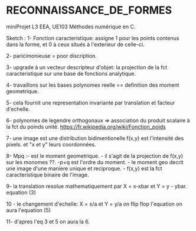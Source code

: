 # RECONNAISSANCE_DE_FORMES
miniProjet L3 EEA, UE103 Méthodes numérique en C.

Sketch :
1- Fonction caracteristique: assigne 1 pour les points contenus dans la forme, et 0 à ceux situés à l'exterieur de celle-ci.

2- paricimonieuse = poor discription.

3- upgrade à un vecteur descripteur d'objet: la projection de la fct caracteristique sur une base de fonctions analytique.

4- travaillons sur les bases polynomes reelle == definition des moment geometrique.

5- cela fournit une representation invariante par translation  et facteur d'echelle.

6- polynomes de legendre orthogonaux => association du produit scalaire à la fct du poinds unité.
https://fr.wikipedia.org/wiki/Fonction_poids

7- une image est une distribution bidimentionelle f(x,y) est l'intensité des pixels. et "x et y" leurs coordonnées.

8- Mpq :- est le moment geometrique.
        - il s'agit de la projection de f(x,y) sur les monomes ??. 
        -p+q est l'ordre du moment.
        - le moment geo decrit une image d'une maniere unique et reciproque.
        - f(x,y) est la fct caracteristique binaire de l'image.

9- la translation resolue mathematiquement par X = x-xbar et Y = y - ybar. equation (3)

10 - le changement d'echelle: 
X = x/a et Y = y/a on flip flop l'equation on aura l'equation (5)

11- d'apres l'eq 3 et 5 on aura la 6.